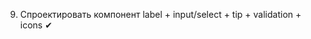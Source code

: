 9.  Спроектировать компонент label + input/select + tip + validation + icons ✔

<!-- see objectEqualty component -->
